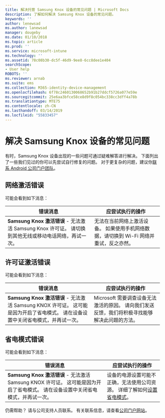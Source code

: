 ```yaml
---
title: 解决托管 Samsung Knox 设备的常见问题 | Microsoft Docs
description: 了解如何解决 Samsung Knox 设备的常见问题。
keywords: ''
author: lenewsad
ms.author: lanewsad
manager: dougeby
ms.date: 01/10/2018
ms.topic: article
ms.prod: ''
ms.service: microsoft-intune
ms.technology: ''
ms.assetid: 78c08b30-dc5f-46d9-9ee8-6cc8dee1e404
searchScope:
- User help
ROBOTS: ''
ms.reviewer: arnab
ms.suite: ems
ms.collection: M365-identity-device-management
ms.openlocfilehash: 6f78c2460130068652b91b27ddcf5726a077e59e
ms.sourcegitcommit: 25e6aa3bfce58ce8d9f8c054bc338cc3dff4a78b
ms.translationtype: MTE75
ms.contentlocale: zh-CN
ms.lasthandoff: 03/14/2019
ms.locfileid: "55833457"
---
```

# <a name="fix-common-issues-with-your-samsung-knox-device"></a>解决 Samsung Knox 设备的常见问题

有时，Samsung Knox 设备出现的一些问题可通过疑难解答进行解决。 下面列出了一些我们见过的你可以先尝试自行修复的问题。 对于更复杂的问题，建议你[联系 Android 公司门户团队](https://github.com/MicrosoftDocs/IntuneDocs/blob/master/intune-user-help/send-logs-to-microsoft-android.md)。

## <a name="network-activation-error"></a>网络激活错误

可能会看到如下消息：

|错误消息|应尝试执行的操作|
|---|---|
|**Samsung Knox 激活错误** - 无法激活 Samsung Knox 许可证。 请切换到其他无线或移动电话网络，再试一次。|无法在当前网络上激活设备。 如果使用手机网络数据，请切换到 Wi-Fi 网络并重试，反之亦然。|

## <a name="license-activation-error"></a>许可证激活错误

可能会看到如下消息：

|错误消息|应尝试执行的操作|
|---|---|
|**Samsung Knox 激活错误** - 无法激活 Samsung KNOX 许可证。 这可能是因为开启了省电模式。 请在设备设置中关闭省电模式，并再试一次。|Microsoft 需要调查设备无法激活的原因。 请向我们发送反馈，我们将积极寻找能够解决此问题的方法。|

## <a name="power-saving-mode-error"></a>省电模式错误

可能会看到如下消息：

|错误消息|应尝试执行的操作|
|---|---|
|**Samsung Knox 激活错误** - 无法激活 Samsung KNOX 许可证。 这可能是因为开启了省电模式。 请在设备设置中关闭省电模式，并再试一次。 |设备的电源设置可能不正确，无法使用公司资源。 详细了解如何[设置省电模式](power-saving-mode-android.md)。|

仍需帮助？ 请与公司支持人员联系。 有关联系信息，请查看[公司门户网站](https://go.microsoft.com/fwlink/?linkid=2010980)。

